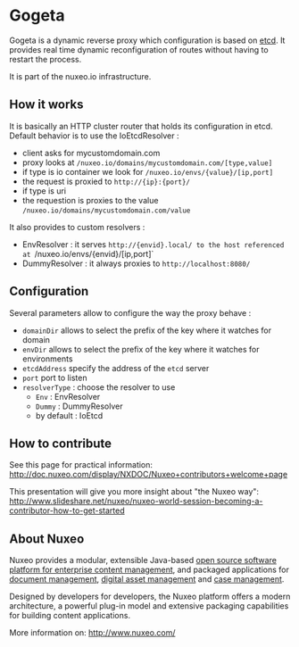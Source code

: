Gogeta
======

Gogeta is a dynamic reverse proxy which configuration is based on [etcd](https://github.com/coreos/etcd). It provides real time dynamic reconfiguration of routes without having to restart the process.

It is part of the nuxeo.io infrastructure.


How it works
------------

It is basically an HTTP cluster router that holds its configuration in etcd. Default behavior
is to use the IoEtcdResolver :

  * client asks for mycustomdomain.com
  * proxy looks at `/nuxeo.io/domains/mycustomdomain.com/[type,value]`
  * if type is io container we look for `/nuxeo.io/envs/{value}/[ip,port]`
  * the request is proxied to `http://{ip}:{port}/`
  * if type is uri
  * the requestion is proxies to the value `/nuxeo.io/domains/mycustomdomain.com/value`

It also provides to custom resolvers :

  * EnvResolver : it serves `http://{envid}.local/ to the host referenced at `/nuxeo.io/envs/{envid}/[ip,port]`
  * DummyResolver : it always proxies to `http://localhost:8080/`


Configuration
-------------

Several parameters allow to configure the way the proxy behave :

 * `domainDir` allows to select the prefix of the key where it watches for domain
 * `envDir` allows to select the prefix of the key where it watches for environments
 * `etcdAddress` specify the address of the `etcd` server
 * `port` port to listen
 * `resolverType` : choose the resolver to use
    * `Env` : EnvResolver
    * `Dummy` : DummyResolver
    * by default : IoEtcd

How to contribute
-----------------

See this page for practical information:
<http://doc.nuxeo.com/display/NXDOC/Nuxeo+contributors+welcome+page>

This presentation will give you more insight about "the Nuxeo way":
<http://www.slideshare.net/nuxeo/nuxeo-world-session-becoming-a-contributor-how-to-get-started>


About Nuxeo
-----------

Nuxeo provides a modular, extensible Java-based
[open source software platform for enterprise content management](http://www.nuxeo.com/en/products/ep),
and packaged applications for [document management](http://www.nuxeo.com/en/products/document-management),
[digital asset management](http://www.nuxeo.com/en/products/dam) and
[case management](http://www.nuxeo.com/en/products/case-management).

Designed by developers for developers, the Nuxeo platform offers a modern
architecture, a powerful plug-in model and extensive packaging
capabilities for building content applications.

More information on: <http://www.nuxeo.com/>
